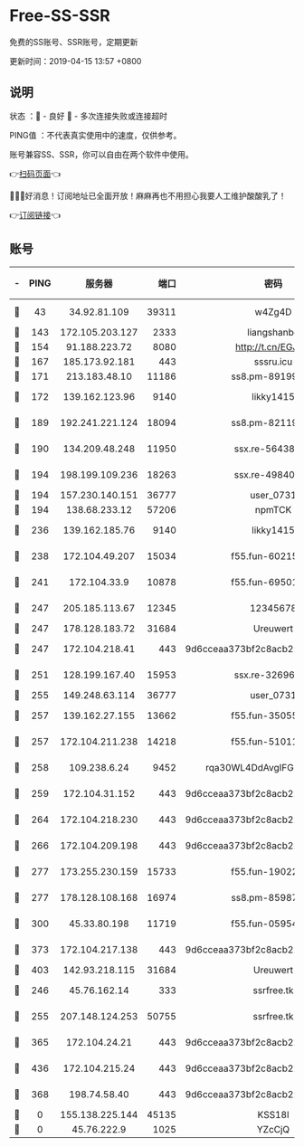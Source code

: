 # Free-SS-SSR

免费的SS账号、SSR账号，定期更新

更新时间：2019-04-15 13:57 +0800

## 说明

状态     ：🙂 - 良好 🙁 - 多次连接失败或连接超时

PING值   ：不代表真实使用中的速度，仅供参考。

账号兼容SS、SSR，你可以自由在两个软件中使用。

👉[扫码页面](https://liesauer.github.io/Free-SS-SSR/)👈

🎉🎉🎉好消息！订阅地址已全面开放！麻麻再也不用担心我要人工维护酸酸乳了！

👉[订阅链接](https://www.liesauer.net/yogurt/subscribe?ACCESS_TOKEN=DAYxR3mMaZAsaqUb)👈

## 账号

|-|PING|服务器|端口|密码|加密方式|区域|
|:----:|:----:|:-----:|-----:|:----:|:----:|:----:|
|🙂|43|34.92.81.109|39311|w4Zg4D|chacha20-ietf|US|
|🙂|143|172.105.203.127|2333|liangshanbo|chacha20|JP|
|🙂|154|91.188.223.72|8080|http://t.cn/EGJIyrl|rc4-md5|RU|
|🙂|167|185.173.92.181|443|sssru.icu|rc4-md5|RU|
|🙂|171|213.183.48.10|11186|ss8.pm-89199615|rc4-md5|RU|
|🙂|172|139.162.123.96|9140|likky1415|aes-256-cfb|JP|
|🙂|189|192.241.221.124|18094|ss8.pm-82119585|aes-256-cfb|US|
|🙂|190|134.209.48.248|11950|ssx.re-56438346|aes-256-cfb|US|
|🙂|194|198.199.109.236|18263|ssx.re-49840183|aes-256-cfb|US|
|🙂|194|157.230.140.151|36777|user_0731|chacha20|US|
|🙂|194|138.68.233.12|57206|npmTCK|rc4-md5|US|
|🙂|236|139.162.185.76|9140|likky1415|aes-256-cfb|DE|
|🙂|238|172.104.49.207|15034|f55.fun-60215083|aes-256-cfb|SG|
|🙂|241|172.104.33.9|10878|f55.fun-69501447|aes-256-cfb|SG|
|🙂|247|205.185.113.67|12345|12345678|aes-256-cfb|US|
|🙂|247|178.128.183.72|31684|Ureuwert|chacha20|US|
|🙂|247|172.104.218.41|443|9d6cceaa373bf2c8acb22e60b6a58be6|aes-256-cfb|US|
|🙂|251|128.199.167.40|15953|ssx.re-32696553|aes-256-cfb|SG|
|🙂|255|149.248.63.114|36777|user_0731|chacha20|CA|
|🙂|257|139.162.27.155|13662|f55.fun-35055769|aes-256-cfb|SG|
|🙂|257|172.104.211.238|14218|f55.fun-51011710|aes-256-cfb|US|
|🙂|258|109.238.6.24|9452|rqa30WL4DdAvgIFG6Fs3znzTa|aes-256-cfb|FR|
|🙂|259|172.104.31.152|443|9d6cceaa373bf2c8acb22e60b6a58be6|aes-256-cfb|US|
|🙂|264|172.104.218.230|443|9d6cceaa373bf2c8acb22e60b6a58be6|aes-256-cfb|US|
|🙂|266|172.104.209.198|443|9d6cceaa373bf2c8acb22e60b6a58be6|aes-256-cfb|US|
|🙂|277|173.255.230.159|15733|f55.fun-19022604|aes-256-cfb|US|
|🙂|277|178.128.108.168|16974|ss8.pm-85987760|aes-256-cfb|SG|
|🙂|300|45.33.80.198|11719|f55.fun-05954542|aes-256-cfb|US|
|🙂|373|172.104.217.138|443|9d6cceaa373bf2c8acb22e60b6a58be6|aes-256-cfb|US|
|🙂|403|142.93.218.115|31684|Ureuwert|chacha20|IN|
|🙂|246|45.76.162.14|333|ssrfree.tk|aes-256-cfb|SG|
|🙂|255|207.148.124.253|50755|ssrfree.tk|aes-256-cfb|SG|
|🙂|365|172.104.24.21|443|9d6cceaa373bf2c8acb22e60b6a58be6|aes-256-cfb|US|
|🙂|436|172.104.215.24|443|9d6cceaa373bf2c8acb22e60b6a58be6|aes-256-cfb|US|
|🙁|368|198.74.58.40|443|9d6cceaa373bf2c8acb22e60b6a58be6|aes-256-cfb|US|
|🙁|0|155.138.225.144|45135|KSS18l|rc4-md5|US|
|🙁|0|45.76.222.9|1025|YZcCjQ|rc4-md5|JP|
